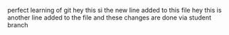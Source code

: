 perfect learning of git 
hey this si the new line added to this file
hey this is another line added to the file and these changes are done via student branch
